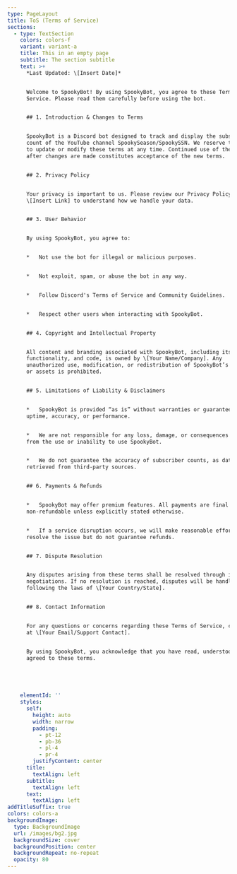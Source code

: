 ```yaml
---
type: PageLayout
title: ToS (Terms of Service)
sections:
  - type: TextSection
    colors: colors-f
    variant: variant-a
    title: This in an empty page
    subtitle: The section subtitle
    text: >+
      *Last Updated: \[Insert Date]*


      Welcome to SpookyBot! By using SpookyBot, you agree to these Terms of
      Service. Please read them carefully before using the bot.


      ## 1. Introduction & Changes to Terms


      SpookyBot is a Discord bot designed to track and display the subscriber
      count of the YouTube channel SpookySeason/SpookySSN. We reserve the right
      to update or modify these terms at any time. Continued use of the bot
      after changes are made constitutes acceptance of the new terms.


      ## 2. Privacy Policy


      Your privacy is important to us. Please review our Privacy Policy at
      \[Insert Link] to understand how we handle your data.


      ## 3. User Behavior


      By using SpookyBot, you agree to:


      *   Not use the bot for illegal or malicious purposes.


      *   Not exploit, spam, or abuse the bot in any way.


      *   Follow Discord's Terms of Service and Community Guidelines.


      *   Respect other users when interacting with SpookyBot.


      ## 4. Copyright and Intellectual Property


      All content and branding associated with SpookyBot, including its name,
      functionality, and code, is owned by \[Your Name/Company]. Any
      unauthorized use, modification, or redistribution of SpookyBot’s services
      or assets is prohibited.


      ## 5. Limitations of Liability & Disclaimers


      *   SpookyBot is provided “as is” without warranties or guarantees of
      uptime, accuracy, or performance.


      *   We are not responsible for any loss, damage, or consequences arising
      from the use or inability to use SpookyBot.


      *   We do not guarantee the accuracy of subscriber counts, as data is
      retrieved from third-party sources.


      ## 6. Payments & Refunds


      *   SpookyBot may offer premium features. All payments are final and
      non-refundable unless explicitly stated otherwise.


      *   If a service disruption occurs, we will make reasonable efforts to
      resolve the issue but do not guarantee refunds.


      ## 7. Dispute Resolution


      Any disputes arising from these terms shall be resolved through informal
      negotiations. If no resolution is reached, disputes will be handled
      following the laws of \[Your Country/State].


      ## 8. Contact Information


      For any questions or concerns regarding these Terms of Service, contact us
      at \[Your Email/Support Contact].


      By using SpookyBot, you acknowledge that you have read, understood, and
      agreed to these terms.





    elementId: ''
    styles:
      self:
        height: auto
        width: narrow
        padding:
          - pt-12
          - pb-36
          - pl-4
          - pr-4
        justifyContent: center
      title:
        textAlign: left
      subtitle:
        textAlign: left
      text:
        textAlign: left
addTitleSuffix: true
colors: colors-a
backgroundImage:
  type: BackgroundImage
  url: /images/bg2.jpg
  backgroundSize: cover
  backgroundPosition: center
  backgroundRepeat: no-repeat
  opacity: 80
---
```

